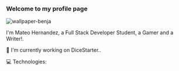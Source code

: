 ### Welcome to my profile page

![wallpaper-benja](https://user-images.githubusercontent.com/73136132/119343063-4ed4f080-bc6c-11eb-821d-3bba9a187f50.png)

 I'm Mateo Hernandez, a Full Stack Developer Student, a Gamer and a Writer!.

🔭 I'm currently working on DiceStarter.. 

:computer: Technologies:


<!--
**Mate444/Mate444** is a ✨ _special_ ✨ repository because its `README.md` (this file) appears on your GitHub profile.

Here are some ideas to get you started:

- 🔭 I’m currently working on ...
- 🌱 I’m currently learning ...
- 👯 I’m looking to collaborate on ...
- 🤔 I’m looking for help with ...
- 💬 Ask me about ...
- 📫 How to reach me: ...
- 😄 Pronouns: ...
- ⚡ Fun fact: ...
-->
